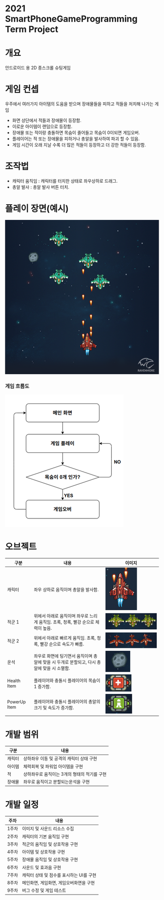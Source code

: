 # 2021 SmartPhoneGameProgramming Term Project

# 개요
안드로이드 용 2D 종스크롤 슈팅게임

# 게임 컨셉
우주에서 여러가지 아이템의 도움을 받으며 장애물들을 피하고
적들을 처치해 나가는 게임
* 화면 상단에서 적들과 장애물이 등장함.
* 이로운 아이템이 랜덤으로 등장함.
* 장애물 또는 적이랑 충돌하면 목숨이 줄어들고 목숨이 0이되면 게임오버.
* 플레이어는 적 또는 장애물을 피하거나 총알을 발사하여 파괴 할 수 있음.
* 게임 시간이 오래 지날 수록 더 많은 적들이 등장하고 더 강한 적들이 등장함.

# 조작법
* 캐릭터 움직임 : 캐릭터를 터치한 상태로 좌우상하로 드래그.
* 총알 발사 : 총알 발사 버튼 터치.

# 플레이 장면(예시)
![예시화면](image/예시화면.png)

### 게임 흐름도
![게임흐름도](image/게임흐름도.png)
# 오브젝트

|구분|내용|이미지|
|-------|---|------|
|캐릭터|좌우 상하로 움직이며 총알을 발사함.|![플레이어](image/플레이어.png)
|적군 1|위에서 아래로 움직이며 좌우로 느리게 움직임. 초록, 청록, 빨강 순으로 체력이 높음.|![적군1](image/적군1.png)
|적군 2| 위에서 아래로 빠르게 움직임. 초록, 청록, 빨강 순으로 속도가 빠름.|![적군2](image/적군2.png)
|운석|좌우로 화면에 팅기면서 움직이며 총알에 맞을 시 두개로 분할되고, 다시 총알에 맞을 시 소멸함.|![운석](image/운석.png)
|Health Item |플레이어와 충돌시 플레이어의 목숨이 1 증가함.|![목숨강화](image/목숨증가.png)
|PowerUp Item |플레이어와 충돌시 플레이어의 총알의 크기 및 속도가 증가함.|![총알강화](image/총알강화.png)


# 개발 범위
 |구분|내용|
|------|---|
|캐릭터|상하좌우 이동 및 공격의 캐릭터 상태 구현
|아이템|체력회복 및 파워업 아이템을 구현
|적| 상하좌우로 움직이는 3개의 형태의 적기를 구현
|장애물|좌우로 움직이고 분할되는운석을 구현

# 개발 일정

|주차|내용|
|------|---|
|1주차|이미지 및 사운드 리소스 수집
|2주차|캐릭터의 기본 움직임 구현
|3주차|적군의 움직임 및 상호작용 구현
|4주차|아이템 및 상호작용 구현
|5주차|장애물 움직임 및 상호작용 구현
|6주차|사운드 및 효과음 구현
|7주차|캐릭터 상태 및 점수를 표시하는 UI를 구현
|8주차|메인화면, 게임화면, 게임오버화면을 구현
|9주차|버그 수정 및 게임 테스트|

